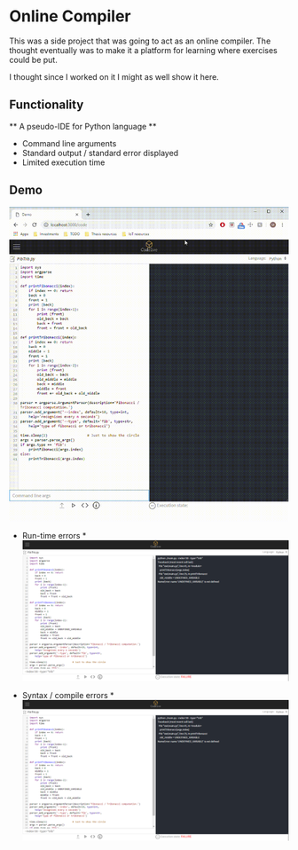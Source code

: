 # Online Compiler

This was a side project that was going to act as an online compiler.
The thought eventually was to make it a platform for learning where
exercises could be put.

I thought since I worked on it I might as well show it here.

## Functionality
** A pseudo-IDE for Python language **
- Command line arguments
- Standard output / standard error displayed
- Limited execution time

## Demo
![alt text](https://github.com/MatthewC221/online_compiler/blob/deployment/media/fibonacciDemo.gif)

* Run-time errors *
![alt text](https://github.com/MatthewC221/online_compiler/blob/deployment/media/runtimeFail.PNG)

* Syntax / compile errors *
![alt text](https://github.com/MatthewC221/online_compiler/blob/deployment/media/runtimeFail.PNG)